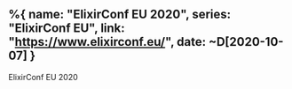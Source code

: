 %{
  name: "ElixirConf EU 2020",
  series: "ElixirConf EU",
  link: "https://www.elixirconf.eu/",
  date:  ~D[2020-10-07]
}
---
ElixirConf EU 2020